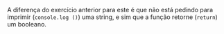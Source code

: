 A diferença do exercício anterior para este é que não está pedindo para imprimir (`console.log ()`) uma string, e sim que a função retorne (`return`) um booleano.